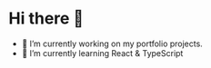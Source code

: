 # Hi there 👋


- 🔭 I’m currently working on my portfolio projects.
- 🌱 I’m currently learning React & TypeScript


